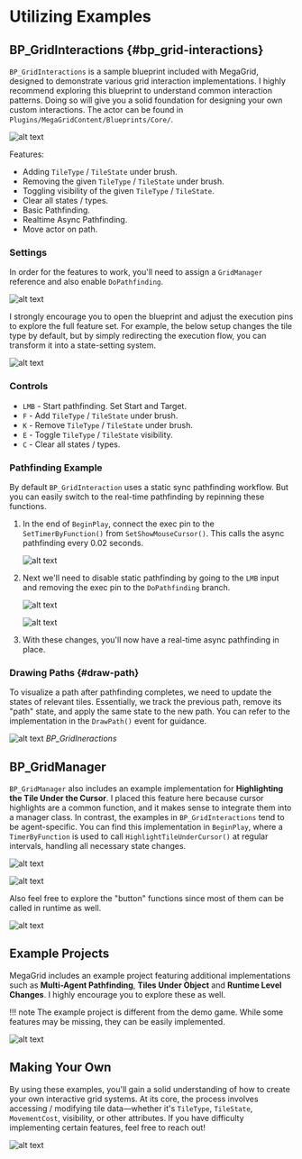 # Utilizing Examples

## BP_GridInteractions {#bp_grid-interactions}

`BP_GridInteractions` is a sample blueprint included with MegaGrid, designed to demonstrate various grid interaction implementations. I highly recommend exploring this blueprint to understand common interaction patterns. Doing so will give you a solid foundation for designing your own custom interactions. The actor can be found in ``Plugins/MegaGridContent/Blueprints/Core/``. 

![alt text](<../images/bp-grid-interactions directory.png>)

Features:

- Adding ``TileType`` / ``TileState`` under brush.
- Removing the given ``TileType`` / ``TileState`` under brush.
- Toggling visibility of the given ``TileType`` / ``TileState``.
- Clear all states / types.
- Basic Pathfinding.
- Realtime Async Pathfinding.
- Move actor on path.

### Settings

In order for the features to work, you'll need to assign a ``GridManager`` reference and also enable ``DoPathfinding``.

![alt text](<../images/Screenshot 2025-02-20 144627.png>)

 I strongly encourage you to open the blueprint and adjust the execution pins to explore the full feature set. For example, the below setup changes the tile type by default, but by simply redirecting the execution flow, you can transform it into a state-setting system.

![alt text](<../images/set tile type interactions.png>)

### Controls

- ``LMB`` - Start pathfinding. Set Start and Target.
- ``F`` - Add ``TileType`` / ``TileState`` under brush.
- ``K`` - Remove ``TileType`` / ``TileState`` under brush.
- ``E`` - Toggle ``TileType`` / ``TileState`` visibility.
- ``C`` - Clear all states / types.

### Pathfinding Example

By default ``BP_GridInteraction`` uses a static sync pathfinding workflow. But you can easily switch to the real-time pathfinding by repinning these functions.

1. In the end of ``BeginPlay``, connect the exec pin to the ``SetTimerByFunction()`` from ``SetShowMouseCursor()``. This calls the async pathfinding every 0.02 seconds.

    ![alt text](<../images/set timer by func realtime pf.png>)

2. Next we'll need to disable static pathfinding by going to the ``LMB`` input and removing the exec pin to the ``DoPathfinding`` branch.

    ![alt text](<../images/do pf.png>)

    ![alt text](<../images/do pf branch.png>)

3. With these changes, you'll now have a real-time async pathfinding in place.

### Drawing Paths {#draw-path}

To visualize a path after pathfinding completes, we need to update the states of relevant tiles. Essentially, we track the previous path, remove its "path" state, and apply the same state to the new path. You can refer to the implementation in the ``DrawPath()`` event for guidance.

![alt text](<../images/draw path.png>)
*BP_GridIneractions*

## BP_GridManager

``BP_GridManager`` also includes an example implementation for **Highlighting the Tile Under the Cursor**. I placed this feature here because cursor highlights are a common function, and it makes sense to integrate them into a manager class. In contrast, the examples in ``BP_GridInteractions`` tend to be agent-specific. You can find this implementation in ``BeginPlay``, where a ``TimerByFunction`` is used to call ``HighlightTileUnderCursor()`` at regular intervals, handling all necessary state changes.

![alt text](<../images/highlight tile under cursor.png>)

![alt text](<../images/highlight tile under cursor function.png>)

Also feel free to explore the "button" functions since most of them can be called in runtime as well.

![alt text](<../images/useful buttons.png>)

## Example Projects

MegaGrid includes an example project featuring additional implementations such as **Multi-Agent Pathfinding**, **Tiles Under Object** and **Runtime Level Changes**. I highly encourage you to explore these as well.

!!! note 
    The example project is different from the demo game. While some features may be missing, they can be easily implemented.

![alt text](<../images/multi-agent pf.png>)

## Making Your Own

By using these examples, you'll gain a solid understanding of how to create your own interactive grid systems. At its core, the process involves accessing / modifying tile data—whether it's ``TileType``, ``TileState``, ``MovementCost``, visibility, or other attributes. If you have difficulty implementing certain features, feel free to reach out!

![alt text](<../images/pathfinding hex grid big.jpg>)




